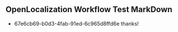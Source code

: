 ## OpenLocalization Workflow Test MarkDown
* 67e6cb69-b0d3-4fab-91ed-6c965d8ffd6e 
thanks!<!--HONumber=Mar16_HO3-->
